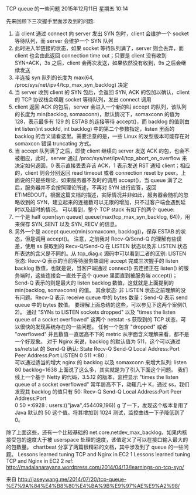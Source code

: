 TCP queue 的一些问题
2015年12月11日 星期五
10:14
 
先来回顾下三次握手里面涉及到的问题:
1. 当 client 通过 connect 向 server 发出 SYN 包时，client 会维护一个 socket 等待队列，而 server 会维护一个 SYN 队列
2. 此时进入半链接的状态，如果 socket 等待队列满了，server 则会丢弃，而 client 也会由此返回 connection time out；只要是 client 没有收到 SYN+ACK，3s 之后，client 会再次发送，如果依然没有收到，9s 之后会继续发送
3. 半连接 syn 队列的长度为 max(64, /proc/sys/net/ipv4/tcp_max_syn_backlog)  决定
4. 当 server 收到 client 的 SYN 包后，会返回 SYN, ACK 的包加以确认，client 的 TCP 协议栈会唤醒 socket 等待队列，发出 connect 调用
5. client 返回 ACK 的包后，server 会进入一个新的叫 accept 的队列，该队列的长度为 min(backlog, somaxconn)，默认情况下，somaxconn 的值为 128，表示最多有 129 的 ESTAB 的连接等待 accept()，而 backlog 的值则由 int listen(int sockfd, int backlog) 中的第二个参数指定，listen 里面的 backlog 的含义请看这里。需要注意的是，一些 Linux 的发型版本可能存在对 somaxcon 错误 truncating 方式。
6. 当 accept 队列满了之后，即使 client 继续向 server 发送 ACK 的包，也会不被相应，此时，server 通过 /proc/sys/net/ipv4/tcp_abort_on_overflow 来决定如何返回，0 表示直接丢丢弃该 ACK，1 表示发送 RST 通知 client；相应的，client 则会分别返回 read timeout 或者 connection reset by peer。上面说的只是些理论，如果服务器不及时的调用 accept()，当 queue 满了之后，服务器并不会按照理论所述，不再对 SYN 进行应答，返回 ETIMEDOUT。根据这篇文档的描述，实际情况并非如此，服务器会随机的忽略收到的 SYN，建立起来的连接数可以无限的增加，只不过客户端会遇到延时以及超时的情况。
可以看到，整个 TCP stack 有如下的两个 queue:
1. 一个是 half open(syn queue) queue(max(tcp_max_syn_backlog, 64))，用来保存 SYN_SENT 以及 SYN_RECV 的信息。
2. 另外一个是 accept queue(min(somaxconn, backlog))，保存 ESTAB 的状态，但是调用 accept()。
注意，之前我对 Recv-Q/Send-Q 的理解有些误差，使用 ss 获取到的 Recv-Q/Send-Q 在 LISTEN 状态以及非 LISTEN 状态所表达的含义是不同的。从 tcp_diag.c 源码中可以看到二者的区别:
LISTEN 状态: Recv-Q 表示的当前等待服务端调用 accept 完成三次握手的 listen backlog 数值，也就是说，当客户端通过 connect() 去连接正在 listen() 的服务端时，这些连接会一直处于这个 queue 里面直到被服务端 accept()；Send-Q 表示的则是最大的 listen backlog 数值，这就就是上面提到的 min(backlog, somaxconn) 的值。
其余状态: 非 LISTEN 状态之前理解的没有问题。Recv-Q 表示 receive queue 中的 bytes 数量；Send-Q 表示 send queue 中的 bytes 数值。
要理解上面总结的这些，可以参见下这两个案例(1, 2)。 
通过 "SYNs to LISTEN sockets dropped" 以及 "times the listen queue of a socket overflowed" 这两个 netstat -s 获取到的 TCP 状态，可以很快的发现系统存在的一些问题。
任何一个包含 "dropped" 或者 "overflowed" 并且数值一直居高不下的 metric 从字面含义理解来看，都不是一个好现象。
对于 Nginx 来说，backlog 的默认值为 511，这个可以通过 ss/netstat 的 Send-Q 确认:
State      Recv-Q Send-Q        Local Address:Port          Peer Address:Port
LISTEN     0      511                       *:80                       *:*     
可以通过适当的增大 nginx 的 backlog 以及 somaxconn 来增大队列:
listen 80 backlog=1638
上面说了这么多，其实就是为了引入下面这个问题。
我们线上一个基于 Netty 的代码，3.5.12 的版本，监控显示 "times the listen queue of a socket overflowed" 常年居高不下，动辄几十 K，通过 ss，我们发现其 backlog 的值只有 50:
Recv-Q Send-Q           Local Address:Port               Peer Address:Port   
0      50                           *:6928                          *:*        users:(("java",454409,196))
g 了一下，发现这个版本复用了 Java 默认的 50 这个值。将其增加到 1024 测试，监控曲线一下子降低到了 0。

除了上面这些，还有一个比较基础的 net.core.netdev_max_backlog，如果内核接受包的速度大于被 userspace 处理的速度，该值定义了可以在接口输入最大的的包数量。
chartbeat 分享了两篇很精彩的文档，其中涉及到了 queue 的一些问题。
Lessons learned tuning TCP and Nginx in EC2 1 
Lessons learned tuning TCP and Nginx in EC2 2
ref:
http://madalanarayana.wordpress.com/2014/04/13/learnings-on-tcp-syn/
 
来自 <http://jaseywang.me/2014/07/20/tcp-queue-%E7%9A%84%E4%B8%80%E4%BA%9B%E9%97%AE%E9%A2%98/> 
 
